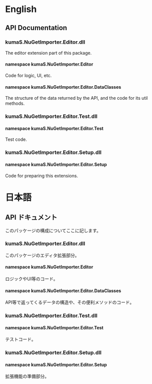 # English

## API Documentation

### kumaS.NuGetImporter.Editor.dll

 The editor extension part of this package.

#### namespace kumaS.NuGetImporter.Editor

 Code for logic, UI, etc.

#### namespace kumaS.NuGetImporter.Editor.DataClasses

 The structure of the data returned by the API, and the code for its util methods.

### kumaS.NuGetImporter.Editor.Test.dll

#### namespace kumaS.NuGetImporter.Editor.Test

 Test code.

### kumaS.NuGetImporter.Editor.Setup.dll

#### namespace kumaS.NuGetImporter.Editor.Setup

 Code for preparing this extensions.

# 日本語

## API ドキュメント

 このパッケージの構成についてここに記します。

### kumaS.NuGetImporter.Editor.dll

 このパッケージのエディタ拡張部分。

#### namespace kumaS.NuGetImporter.Editor

 ロジックやUI等のコード。

#### namespace kumaS.NuGetImporter.Editor.DataClasses

 API等で返ってくるデータの構造や、その便利メソッドのコード。

### kumaS.NuGetImporter.Editor.Test.dll

#### namespace kumaS.NuGetImporter.Editor.Test

 テストコード。

### kumaS.NuGetImporter.Editor.Setup.dll

#### namespace kumaS.NuGetImporter.Editor.Setup

 拡張機能の準備部分。